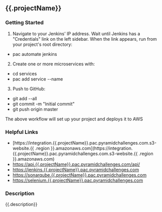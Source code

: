 ## {{.projectName}}

### Getting Started
1. Navigate to your Jenkins' IP address. Wait until Jenkins has a "Credentials" link on the left sidebar. When the link appears, run from your project's root directory:

* pac automate jenkins

2. Create one or more microservices with:

* cd services
* pac add service --name <service-name>

3. Push to GitHub:

* git add --all
* git commit -m "Initial commit"
* git push origin master

The above workflow will set up your project and deploys it to AWS

### Helpful Links
* [https://integration.{{.projectName}}.pac.pyramidchallenges.com.s3-website.{{ .region }}.amazonaws.com](https://integration.{{.projectName}}.pac.pyramidchallenges.com.s3-website.{{ .region }}.amazonaws.com)
* [https://api.{{.projectName}}.pac.pyramidchallenges.com/api/<service-name>](https://api.{{.projectName}}.pac.pyramidchallenges.com/api/<service-name>)
* [https://jenkins.{{.projectName}}.pac.pyramidchallenges.com](https://jenkins.{{.projectName}}.pac.pyramidchallenges.com)
* [https://sonarqube.{{.projectName}}.pac.pyramidchallenges.com](https://sonarqube.{{.projectName}}.pac.pyramidchallenges.com)
* [https://selenium.{{.projectName}}.pac.pyramidchallenges.com](https://selenium.{{.projectName}}.pac.pyramidchallenges.com)

### Description
{{.description}}
